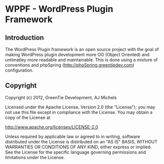 # WPPF - WordPress Plugin Framework

## Introduction

The WordPress Plugin framework is an open source project with the goal of making WordPress plugin
development more OO (Object Oriented) and untimatley more readable and maintainable.  This is done
using a mixture of conventions and phpSpring (http://phpSpring.greentiedev.com) configuration.

## Copyright

Copyright (c) 2012, GreenTie Development, AJ Michels

Licensed under the Apache License, Version 2.0 (the "License"); you may not use this file except in compliance with the License. You may obtain a copy of the License at

http://www.apache.org/licenses/LICENSE-2.0

Unless required by applicable law or agreed to in writing, software distributed under the License is distributed on an "AS IS" BASIS, WITHOUT WARRANTIES OR CONDITIONS OF ANY KIND, either express or implied. See the License for the specific language governing permissions and limitations under the License.
